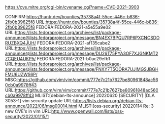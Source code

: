 https://cve.mitre.org/cgi-bin/cvename.cgi?name=CVE-2021-3903

CONFIRM:https://huntr.dev/bounties/35738a4f-55ce-446c-b836-2fb0b39625f8
URL:https://huntr.dev/bounties/35738a4f-55ce-446c-b836-2fb0b39625f8
FEDORA:FEDORA-2021-a5e55a9e02
URL:https://lists.fedoraproject.org/archives/list/package-announce@lists.fedoraproject.org/message/BN4EX7BPQU7RP6PXCNCSDORUZBXQ4JUH/
FEDORA:FEDORA-2021-af135cabe2
URL:https://lists.fedoraproject.org/archives/list/package-announce@lists.fedoraproject.org/message/DU26T75PYA3OF7XJGNKMT2ZCQEU4UKP5/
FEDORA:FEDORA-2021-b0ac29efb1
URL:https://lists.fedoraproject.org/archives/list/package-announce@lists.fedoraproject.org/message/FNXY7T5OORA7UJIMGSJBGHFMU6UZWS6P/
MISC:https://github.com/vim/vim/commit/777e7c21b7627be80961848ac560cb0a9978ff43
URL:https://github.com/vim/vim/commit/777e7c21b7627be80961848ac560cb0a9978ff43
MLIST:[debian-lts-announce] 20220620 [SECURITY] [DLA 3053-1] vim security update
URL:https://lists.debian.org/debian-lts-announce/2022/06/msg00014.html
MLIST:[oss-security] 20220114 Re: 3 new CVE's in vim
URL:http://www.openwall.com/lists/oss-security/2022/01/15/1
